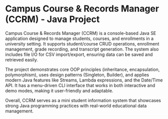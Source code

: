 # Campus Course & Records Manager (CCRM) - Java Project
Campus Course & Records Manager (CCRM) is a console-based Java SE application designed to manage students, courses, and enrollments in a university setting. It supports student/course CRUD operations, enrollment management, grade recording, and transcript generation. The system also includes file I/O for CSV import/export, ensuring data can be saved and retrieved easily.

The project demonstrates core OOP principles (inheritance, encapsulation, polymorphism), uses design patterns (Singleton, Builder), and applies modern Java features like Streams, Lambda expressions, and the Date/Time API. It has a menu-driven CLI interface that works in both interactive and demo modes, making it user-friendly and adaptable.

Overall, CCRM serves as a mini student information system that showcases strong Java programming practices with real-world educational data management.
